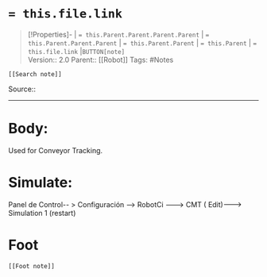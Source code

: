 # `= this.file.link`
>[!Properties]- | `= this.Parent.Parent.Parent.Parent` |  `= this.Parent.Parent.Parent` | `= this.Parent.Parent` | `= this.Parent` | `= this.file.link` |`BUTTON[note]`  
>Version:: 2.0
>Parent:: [[Robot]]
>Tags: #Notes
```meta-bind-embed
[[Search note]]
```
Source::
***
# Body: 

Used for Conveyor Tracking.

# Simulate:
Panel de Control-- > Configuración --> RobotCi ---> CMT ( Edit)---> Simulation 1 (restart)










# Foot
```meta-bind-embed
[[Foot note]]
``` 